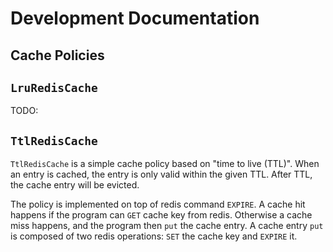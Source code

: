 # Development Documentation

## Cache Policies

## `LruRedisCache`

TODO:

## `TtlRedisCache`

`TtlRedisCache` is a simple cache policy based on "time to live (TTL)". When an entry is cached, the entry is only valid within the given TTL. After TTL, the cache entry will be evicted.

The policy is implemented on top of redis command `EXPIRE`.
A cache hit happens if the program can `GET` cache key from redis. Otherwise a cache miss happens, and the program then `put` the cache entry.
A cache entry `put` is composed of two redis operations: `SET` the cache key and `EXPIRE` it.

